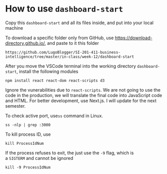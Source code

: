 # How to use `dashboard-start`

Copy this `dashboard-start` and all its files inside, and put into your
local machine

To download a specific folder only from GitHub, 
use https://download-directory.github.io/, and paste to it this folder

```
https://github.com/LugoBlogger/SI-201-411-business-intelligence/tree/master/in-class/week-12/dashboard-start
```

After you move the VSCode terminal into the working directory `dashboard-start`,
install the following modules
```
npm install react react-dom react-scripts d3
```
Ignore the vunerabilities due to `react-scripts`. We are not going to use
the code in the production, we will translate the final code into JavaScript
code and HTML. For better development, use Next.js. I will update for 
the next semester.

To check active port, use`ss` command in Linux.
```
ss -nlp | grep :3000
```

To kill process ID, use 
```
kill ProcessIdNum
```

If the process refuses to exit, the just use the `-9` flag, which is   
a `SIGTERM` and cannot be ignored
```
kill -9 ProcessIdNum
```
